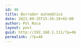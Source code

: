 ```yaml
---
id: 46
title: Borrador automático
date: 2021-09-25T15:34:19+02:00
author: Pol Roca
layout: post
guid: http://192.168.1.111/?p=46
permalink: /?p=46
---
```

